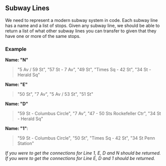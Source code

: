 ## Subway Lines

We need to represent a modern subway system in code. Each subway line has a name and a list of stops. Given any subway line, we should be able to return a list of what other subway lines you can transfer to given that they have one or more of the same stops.

### Example

**Name: "N"**
> "5 Av / 59 St", "57 St - 7 Av", "49 St", "Times Sq - 42 St", "34 St - Herald Sq"

**Name: "E"**
> "50 St", "7 Av", "5 Av / 53 St", "51 St"

**Name: "D"**
> "59 St - Columbus Circle", "7 Av", "47 - 50 Sts Rockefeller Ctr", "34 St - Herald Sq"

**Name: "1"**:
> "59 St - Columbus Circle", "50 St", "Times Sq - 42 St", "34 St Penn Station"

_If you were to get the connections for Line 1, E, D and N should be returned. If you were to get the connections for Line E, D and 1 should be returned._
